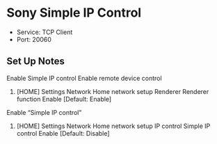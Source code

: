 # Sony Simple IP Control

- Service: TCP Client
- Port: 20060

## Set Up Notes

Enable Simple IP control
Enable remote device control

1. [HOME] Settings Network Home network setup Renderer Renderer function Enable [Default: Enable]

Enable “Simple IP control”

1. [HOME] Settings Network Home network setup IP control Simple IP control Enable [Default: Disable]
